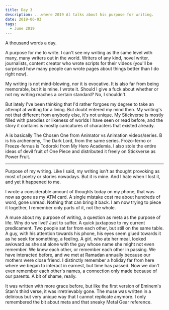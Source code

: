 ```yaml
---
title: Day 3
description: ...where 2019 Al talks about his purpose for writing.
date: 2019-06-03
tags:
  - June 2019
---
```


A thousand words a day.

A purpose for me to write. I can't see my writing as the same level with many, many writers out in the world. Writers of any kind, novel writer, journalists, content creator who wrote scripts for their videos (you'll be surprised how many people can wrote pages about things better than I do right now).

My writing is not mind-blowing, nor it is evocative. It is also far from being memorable, but it is mine. I wrote it. Should I give a fuck about whether or not my writing reaches a certain standard? No, I shouldn't.

But lately I've been thinking that I'd rather forgoes my degree to take an attempt at writing for a living. But doubt entered my mind then. My writing's not that different from anybody else, it's not unique. My Stickverse is mostly filled with parodies or likeness of worlds I have seen or read before, and the story it contains is mostly caricatures of characters that existed already.

A is basically The Chosen One from Animator vs Animation videos/series. B is his archenemy, The Dark Lord, from the same series. Frozo-ferno or Freeze-fernus is Todoroki from My Hero Academia. I also stole the entire ideas of devil fruit of One Piece and distributed it freely on Stickverse as Power Fruit.

-----

Purpose of my writing. Like I said, my writing isn't as thought provoking as most of poetry or stories nowadays. But it is mine. And I hate when I lost it, and yet it happened to me.

I wrote a considerable amount of thoughts today on my phone, that was now as gone as my ATM card. A single mistake cost me about hundreds of word, gone unread. Nothing that can bring it back. I am now trying to piece it together, I remember only parts of it, not the whole.

A muse about my purpose of writing, a question as meta as the purpose of life. Why do we live? Just to suffer. A quick juxtapose to my current predicament. Two people sat far from each other, but still on the same table. A guy, with his attention towards his phone, his eyes seem glued towards it as he seek for something, a feeling. A girl, who ate her meal, looked awkward as she sat alone with the guy whose name she might not even remember. We knew each other, or remember each other in passing. We have interacted before, and we met at Ramadan annually because our mothers were close friend. I distinctly remember a holiday far from here where we began to interact in earnest, but time has passed. Now we don't even remember each other's names, a connection only made because of our parents.  A bit of shame, really.

It was written with more grace before, but like the first version of Eminem's Stan's third verse, it was irretrievably gone. The muse was written in a delirious but very unique way that I cannot replicate anymore. I only remembered the bit about meta and that sneaky Metal Gear reference.